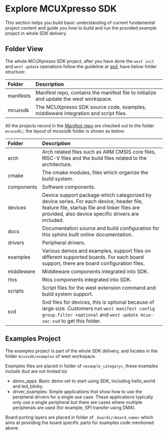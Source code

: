 # Explore MCUXpresso SDK
This section helps you build basic understanding of current fundamental project content and guide you how to build and run the provided example project in whole SDK delivery.

## Folder View
The whole MCUXpresso SDK project, after you have done the `west init` and `west update` operations follow the guideline at [gsd](installation.md#get-mcuxpresso-sdk-repo), have below folder structure:

| Folder | Description |
| :--------- | :-------- |
| manifests | Manifest repo, contains the manifest file to initialize and update the west workspace. |
| mcuxsdk | The MCUXpresso SDK source code, examples, middleware integration and script files. |

All the projects record in the [Manifest repo](https://github.com/nxp-mcuxpresso/mcuxsdk-manifests) are checked out to the folder `mcuxsdk/`, the layout of mcuxsdk folder is shown as below:

| Folder | Description |
| :--------- | :-------- |
| arch | Arch related files such as ARM CMSIS core files, RISC-V files and the build files related to the architecture. |
| cmake | The cmake modules, files which organize the build system. |
| components | Software components. |
| devices | Device support package which categorized by device series. For each device, header file, feature file, startup file and linker files are provided, also device specific drivers are included. |
| docs | Documentation source and build configuration for this sphinx built online documentation. |
| drivers | Peripheral drivers. |
| examples | Various demos and examples, support files on different supported boards. For each board support, there are board configuration files. |
| middleware | Middleware components integrated into SDK. |
| rtos | Rtos components integrated into SDK. |
| scripts | Script files for the west extension command and build system support. |
| svd | Svd files for devices, this is optional because of large size. Customers run `west manifest config group.filter +optional` and `west update mcux-soc-svd` to get this folder. |


## Examples Project

The examples project is part of the whole SDK delivery, and locates in the folder `mcuxsdk/examples` of west workspace.

Examples files are placed in folder of `<example_category>`, these examples include (but are not limited to)

* demo_apps: Basic demo set to start using SDK, including hello_world and led_blinky.
* driver_examples: Simple applications that show how to use the peripheral drivers for a single use case. These applications typically only use a single peripheral but there are cases where multiple peripherals are used (for example, SPI transfer using DMA).

Board porting layers are placed in folder of `_boards/<board_name>` which aims at providing the board specific parts for examples code mentioned above.
